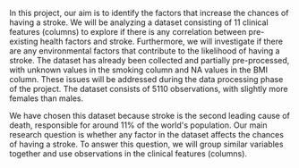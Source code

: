 In this project, our aim is to identify the factors that increase the chances of having a stroke. We will be analyzing a dataset consisting of 11 clinical features (columns) to explore if there is any correlation between pre-existing health factors and stroke. Furthermore, we will investigate if there are any environmental factors that contribute to the likelihood of having a stroke. The dataset has already been collected and partially pre-processed, with unknown values in the smoking column and NA values in the BMI column. These issues will be addressed during the data processing phase of the project. The dataset consists of 5110 observations, with slightly more females than males.

We have chosen this dataset because stroke is the second leading cause of death, responsible for around 11% of the world's population. Our main research question is whether any factor in the dataset affects the chances of having a stroke. To answer this question, we will group similar variables together and use observations in the clinical features (columns).
